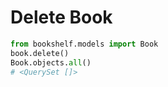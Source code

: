 # Delete Book

```python
from bookshelf.models import Book
book.delete()
Book.objects.all()
# <QuerySet []>

